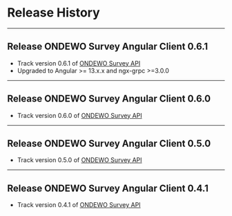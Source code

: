 # Release History

*****************

## Release ONDEWO Survey Angular Client 0.6.1

* Track version 0.6.1 of [ONDEWO Survey API](https://github.com/ondewo/ondewo-nlu-api/releases/0.6.1)
* Upgraded to Angular >= 13.x.x and ngx-grpc >=3.0.0

*****************

## Release ONDEWO Survey Angular Client 0.6.0

* Track version 0.6.0 of [ONDEWO Survey API](https://github.com/ondewo/ondewo-nlu-api/releases/0.6.0)

*****************

## Release ONDEWO Survey Angular Client 0.5.0

* Track version 0.5.0 of [ONDEWO Survey API](https://github.com/ondewo/ondewo-nlu-api/releases/0.5.0)

*****************

## Release ONDEWO Survey Angular Client 0.4.1

* Track version 0.4.1 of [ONDEWO Survey API](https://github.com/ondewo/ondewo-nlu-api/releases/0.4.1)
